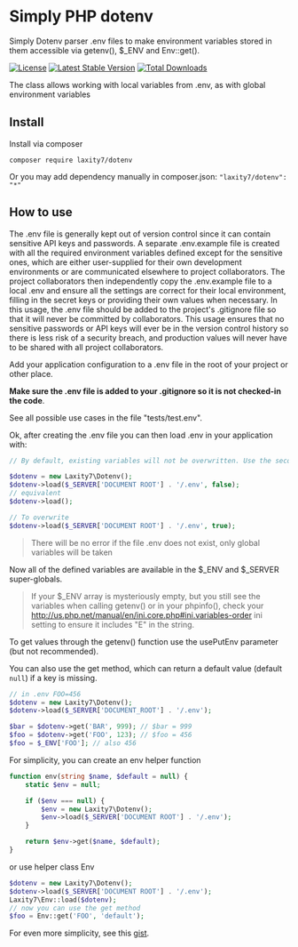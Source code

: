 # Simply PHP dotenv

Simply Dotenv parser .env files to make environment variables stored in them accessible 
via getenv(), $_ENV and Env::get().

[![License](https://img.shields.io/github/license/laxity7/dotenv.svg)](https://github.com/laxity7/dotenv/blob/master/LICENSE)
[![Latest Stable Version](https://img.shields.io/packagist/v/laxity7/dotenv.svg)](https://packagist.org/packages/laxity7/dotenv)
[![Total Downloads](https://img.shields.io/packagist/dt/laxity7/dotenv.svg)](https://packagist.org/packages/laxity7/dotenv)

The class allows working with local variables from .env, as with global environment variables

## Install

Install via composer 

```shell
composer require laxity7/dotenv
```

Or you may add dependency manually in composer.json: `"laxity7/dotenv": "*"`

## How to use

The .env file is generally kept out of version control since it can contain 
sensitive API keys and passwords. A separate .env.example file is created with 
all the required environment variables defined except for the sensitive ones, 
which are either user-supplied for their own development environments or are 
communicated elsewhere to project collaborators. The project collaborators then 
independently copy the .env.example file to a local .env and ensure all the settings 
are correct for their local environment, filling in the secret keys or providing their 
own values when necessary. In this usage, the .env file should be added to the project's 
.gitignore file so that it will never be committed by collaborators. This usage ensures 
that no sensitive passwords or API keys will ever be in the version control history so 
there is less risk of a security breach, and production values will never have to be 
shared with all project collaborators.

Add your application configuration to a .env file in the root of your project or other place.

**Make sure the .env file is added to your .gitignore so it is not checked-in the code**.

See all possible use cases in the file "tests/test.env". 

Ok, after creating the .env file you can then load .env in your application with:

```php
// By default, existing variables will not be overwritten. Use the second parameter in load ()

$dotenv = new Laxity7\Dotenv();
$dotenv->load($_SERVER['DOCUMENT ROOT'] . '/.env', false);
// equivalent
$dotenv->load();

// To overwrite
$dotenv->load($_SERVER['DOCUMENT ROOT'] . '/.env', true);
```

> There will be no error if the file .env does not exist, only global variables will be taken

Now all of the defined variables are available in the $_ENV and $_SERVER super-globals.

> If your $_ENV array is mysteriously empty, but you still see the variables when calling 
> getenv() or in your phpinfo(), check your 
> http://us.php.net/manual/en/ini.core.php#ini.variables-order 
> ini setting to ensure it includes "E" in the string.

To get values through the getenv() function use the usePutEnv parameter (but not recommended).

You can also use the get method, which can return a default value (default `null`) if a key is missing.

```php
// in .env FOO=456
$dotenv = new Laxity7\Dotenv();
$dotenv->load($_SERVER['DOCUMENT_ROOT'] . '/.env');

$bar = $dotenv->get('BAR', 999); // $bar = 999
$foo = $dotenv->get('FOO', 123); // $foo = 456
$foo = $_ENV['FOO']; // also 456
```

For simplicity, you can create an env helper function

```php
function env(string $name, $default = null) {
    static $env = null;

    if ($env === null) {
        $env = new Laxity7\Dotenv();
        $env->load($_SERVER['DOCUMENT ROOT'] . '/.env');
    }

    return $env->get($name, $default);
}
```

or use helper class Env

```php
$dotenv = new Laxity7\Dotenv();
$dotenv->load($_SERVER['DOCUMENT ROOT'] . '/.env');
Laxity7\Env::load($dotenv);
// now you can use the get method
$foo = Env::get('FOO', 'default');
```

For even more simplicity, see this [gist](https://gist.github.com/laxity7/b253a62e02a6b7237fd4d907fce3fe0a).